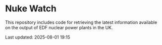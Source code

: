 # Nuke Watch

This repository includes code for retrieving the latest information available on the output of EDF nuclear power plants in the UK.

Last updated: 2025-08-01 19:15
